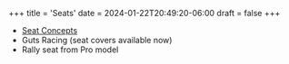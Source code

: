 +++
title = 'Seats'
date = 2024-01-22T20:49:20-06:00
draft = false
+++

- [Seat Concepts](https://seatconcepts.com/products/element-kove-2023-450-rally)
- Guts Racing (seat covers available now)
- Rally seat from Pro model
